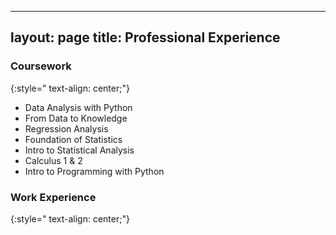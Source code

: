
---
layout: page
title: Professional Experience
---

### Coursework <br/>
{:style=" text-align: center;"}

- Data Analysis with Python
- From Data to Knowledge 
- Regression Analysis
- Foundation of Statistics
- Intro to Statistical Analysis
- Calculus 1 & 2 
- Intro to Programming with Python


### Work Experience
{:style=" text-align: center;"}


